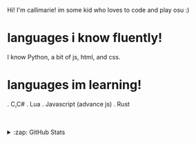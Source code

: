 Hi! I'm callimarie! im some kid who loves to code and play osu :)

# languages i know fluently!

I know Python, a bit of js, html, and css. 

# languages im learning!

. C,C#
. Lua
. Javascript (advance js)
. Rust


<br>

<br>


<details>
  <summary>:zap: GitHub Stats</summary>
  <br>
  <img align="left" alt="Callimarie's GitHub Stats" src="https://github-readme-stats.vercel.app/api?username=callimarieyt&show_icons=true&hide_border=true&theme=radical" />
  <img align="left" alt="Callimarie's GitHub Stats" src="https://github-readme-stats.vercel.app/api/top-langs/?username=callimarieyt&show_icons=true&hide_border=true&theme=radical" />
</details>

